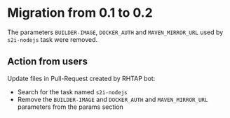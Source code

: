 # Migration from 0.1 to 0.2

The parameters `BUILDER-IMAGE`, `DOCKER_AUTH` and `MAVEN_MIRROR_URL` used by `s2i-nodejs` task were removed.

## Action from users

Update files in Pull-Request created by RHTAP bot:
- Search for the task named `s2i-nodejs`
- Remove the `BUILDER-IMAGE` and `DOCKER_AUTH` and `MAVEN_MIRROR_URL`  parameters from the params section
